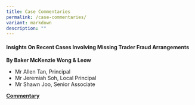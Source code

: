 ```yaml
---
title: Case Commentaries
permalink: /case-commentaries/
variant: markdown
description: ""
---
```

#### **Insights On Recent Cases Involving Missing Trader Fraud Arrangements**<br>

**By Baker McKenzie Wong &amp; Leow**<br>
* Mr Allen Tan, Principal
* Mr Jeremiah Soh, Local Principal
* Mr Shawn Joo, Senior Associate

[**Commentary**](https://files/bmsg_mtf_commentary__9_jul_2024.pdf)